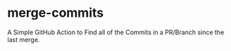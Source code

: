 # merge-commits
A Simple GitHub Action to Find all of the Commits in a PR/Branch since the last merge.
